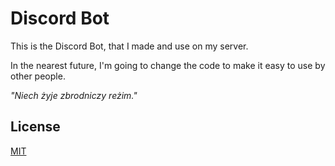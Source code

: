 # Discord Bot
This is the Discord Bot, that I made and use on my server.

In the nearest future, I'm going to change the code to make it easy to use by other people.

*"Niech żyje zbrodniczy reżim."*

## License
[MIT](https://choosealicense.com/licenses/mit/)
